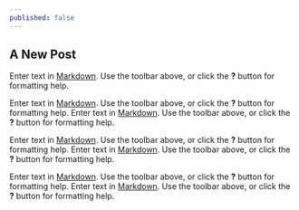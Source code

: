 ```yaml
---
published: false
---
```

## A New Post

Enter text in [Markdown](http://daringfireball.net/projects/markdown/). Use the toolbar above, or click the **?** button for formatting help.

Enter text in [Markdown](http://daringfireball.net/projects/markdown/). Use the toolbar above, or click the **?** button for formatting help.
Enter text in [Markdown](http://daringfireball.net/projects/markdown/). Use the toolbar above, or click the **?** button for formatting help.

Enter text in [Markdown](http://daringfireball.net/projects/markdown/). Use the toolbar above, or click the **?** button for formatting help.
Enter text in [Markdown](http://daringfireball.net/projects/markdown/). Use the toolbar above, or click the **?** button for formatting help.


Enter text in [Markdown](http://daringfireball.net/projects/markdown/). Use the toolbar above, or click the **?** button for formatting help.
Enter text in [Markdown](http://daringfireball.net/projects/markdown/). Use the toolbar above, or click the **?** button for formatting help.

